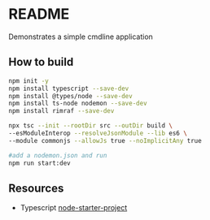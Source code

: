 # README
Demonstrates a simple cmdline application  

## How to build

```sh
npm init -y   
npm install typescript --save-dev  
npm install @types/node --save-dev
npm install ts-node nodemon --save-dev 
npm install rimraf --save-dev 

npx tsc --init --rootDir src --outDir build \
--esModuleInterop --resolveJsonModule --lib es6 \
--module commonjs --allowJs true --noImplicitAny true
```

```sh
#add a nodemon.json and run
npm run start:dev
```


## Resources
* Typescript [node-starter-project](https://khalilstemmler.com/blogs/typescript/node-starter-project/)


